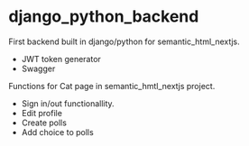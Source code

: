 # django_python_backend

First backend built in django/python for semantic_html_nextjs.

- JWT token generator 
- Swagger

Functions for Cat page in semantic_hmtl_nextjs project.

- Sign in/out functionallity. 
- Edit profile
- Create polls
- Add choice to polls
